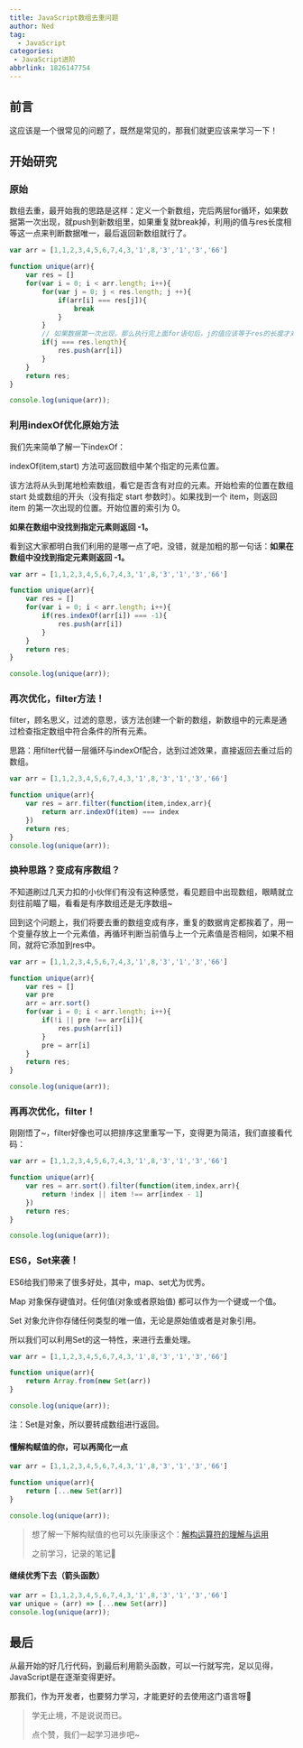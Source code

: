 ```yaml
---
title: JavaScript数组去重问题
author: Ned
tag:
  - JavaScript
categories:
 - JavaScript进阶
abbrlink: 1826147754
---
```


## 前言

这应该是一个很常见的问题了，既然是常见的，那我们就更应该来学习一下！

## 开始研究

### 原始

数组去重，最开始我的思路是这样：定义一个新数组，完后两层for循环，如果数据第一次出现，就push到新数组里，如果重复就break掉，利用j的值与res长度相等这一点来判断数据唯一，最后返回新数组就行了。

<!--more-->

```js
var arr = [1,1,2,3,4,5,6,7,4,3,'1',8,'3','1','3','66']

function unique(arr){
	var res = []
	for(var i = 0; i < arr.length; i++){
		for(var j = 0; j < res.length; j ++){
			if(arr[i] === res[j]){
				break
			}
		}
		// 如果数据第一次出现，那么执行完上面for语句后，j的值应该等于res的长度才对
		if(j === res.length){
			res.push(arr[i])
		}
	}
	return res;
}

console.log(unique(arr));
```

### 利用indexOf优化原始方法

我们先来简单了解一下indexOf：

indexOf(item,start) 方法可返回数组中某个指定的元素位置。

该方法将从头到尾地检索数组，看它是否含有对应的元素。开始检索的位置在数组 start 处或数组的开头（没有指定 start 参数时）。如果找到一个 item，则返回 item 的第一次出现的位置。开始位置的索引为 0。

**如果在数组中没找到指定元素则返回 -1。**

看到这大家都明白我们利用的是哪一点了吧，没错，就是加粗的那一句话：**如果在数组中没找到指定元素则返回 -1。**

```js
var arr = [1,1,2,3,4,5,6,7,4,3,'1',8,'3','1','3','66']

function unique(arr){
	var res = []
	for(var i = 0; i < arr.length; i++){
		if(res.indexOf(arr[i]) === -1){
			res.push(arr[i])
		}
	}
	return res;
}

console.log(unique(arr));
```

### 再次优化，filter方法！

filter，顾名思义，过滤的意思，该方法创建一个新的数组，新数组中的元素是通过检查指定数组中符合条件的所有元素。

思路：用filter代替一层循环与indexOf配合，达到过滤效果，直接返回去重过后的数组。

```js
var arr = [1,1,2,3,4,5,6,7,4,3,'1',8,'3','1','3','66']

function unique(arr){
	var res = arr.filter(function(item,index,arr){
		return arr.indexOf(item) === index
	})
	return res;
}
console.log(unique(arr));
```

### 换种思路？变成有序数组？

不知道刷过几天力扣的小伙伴们有没有这种感觉，看见题目中出现数组，眼睛就立刻往前瞄了瞄，看看是有序数组还是无序数组~

回到这个问题上，我们将要去重的数组变成有序，重复的数据肯定都挨着了，用一个变量存放上一个元素值，再循环判断当前值与上一个元素值是否相同，如果不相同，就将它添加到res中。

```js
var arr = [1,1,2,3,4,5,6,7,4,3,'1',8,'3','1','3','66']

function unique(arr){
	var res = []
	var pre
	arr = arr.sort()
	for(var i = 0; i < arr.length; i++){
		if(!i || pre !== arr[i]){
			res.push(arr[i])
		}
		pre = arr[i]
	}
	return res;
}

console.log(unique(arr));
```

### 再再次优化，filter！

刚刚悟了~，filter好像也可以把排序这里重写一下，变得更为简洁，我们直接看代码：

```js
var arr = [1,1,2,3,4,5,6,7,4,3,'1',8,'3','1','3','66']

function unique(arr){
	var res = arr.sort().filter(function(item,index,arr){
		return !index || item !== arr[index - 1]
	})
	return res;
}

console.log(unique(arr));
```

### ES6，Set来袭！

ES6给我们带来了很多好处，其中，map、set尤为优秀。

Map 对象保存键值对。任何值(对象或者原始值) 都可以作为一个键或一个值。

Set 对象允许你存储任何类型的唯一值，无论是原始值或者是对象引用。

所以我们可以利用Set的这一特性，来进行去重处理。

```js
var arr = [1,1,2,3,4,5,6,7,4,3,'1',8,'3','1','3','66']

function unique(arr){
	return Array.from(new Set(arr))
}

console.log(unique(arr));
```

注：Set是对象，所以要转成数组进行返回。

#### 懂解构赋值的你，可以再简化一点

```js
var arr = [1,1,2,3,4,5,6,7,4,3,'1',8,'3','1','3','66']

function unique(arr){
	return [...new Set(arr)]
}

console.log(unique(arr));
```

> 想了解一下解构赋值的也可以先康康这个：[解构运算符的理解与运用 ](https://blog.wangez.site/posts/1586874348.html/)
>
> 之前学习，记录的笔记🎨

#### 继续优秀下去（箭头函数）

```js
var arr = [1,1,2,3,4,5,6,7,4,3,'1',8,'3','1','3','66']
var unique = (arr) => [...new Set(arr)]
console.log(unique(arr));
```

## 最后

从最开始的好几行代码，到最后利用箭头函数，可以一行就写完，足以见得，JavaScript是在逐渐变得更好。

那我们，作为开发者，也要努力学习，才能更好的去使用这门语言呀🎈

> 学无止境，不是说说而已。
>
> 点个赞，我们一起学习进步吧~